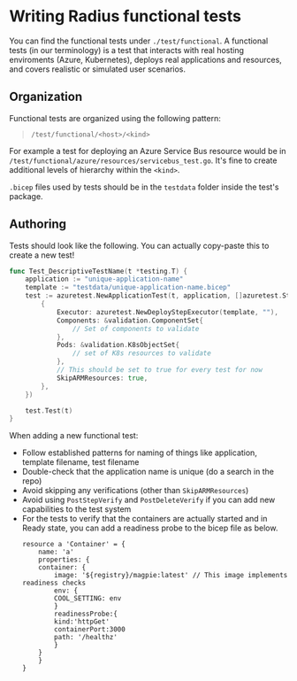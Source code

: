 # Writing Radius functional tests

You can find the functional tests under `./test/functional`. A functional tests (in our terminology) is a test that interacts with real hosting enviroments (Azure, Kubernetes), deploys real applications and resources, and covers realistic or simulated user scenarios.

## Organization

Functional tests are organized using the following pattern:

> `/test/functional/<host>/<kind>`

For example a test for deploying an Azure Service Bus resource would be in `/test/functional/azure/resources/servicebus_test.go`. It's fine to create additional levels of hierarchy within the `<kind>`.

`.bicep` files used by tests should be in the `testdata` folder inside the test's package.

## Authoring

Tests should look like the following. You can actually copy-paste this to create a new test!

```go
func Test_DescriptiveTestName(t *testing.T) {
	application := "unique-application-name"
	template := "testdata/unique-application-name.bicep"
	test := azuretest.NewApplicationTest(t, application, []azuretest.Step{
		{
			Executor: azuretest.NewDeployStepExecutor(template, ""),
            Components: &validation.ComponentSet{
                // Set of components to validate
            },
			Pods: &validation.K8sObjectSet{
				// set of K8s resources to validate
			},
            // This should be set to true for every test for now
			SkipARMResources: true,
		},
	})

	test.Test(t)
}
```

When adding a new functional test:

- Follow established patterns for naming of things like application, template filename, test filename
- Double-check that the application name is unique (do a search in the repo)
- Avoid skipping any verifications (other than `SkipARMResources`)
- Avoid using `PostStepVerify` and `PostDeleteVerify` if you can add new capabilities to the test system
- For the tests to verify that the containers are actually started and in Ready state, you can add a readiness probe to the bicep file as below. 
	```
	resource a 'Container' = {
		name: 'a'
		properties: {
		container: {
			image: '${registry}/magpie:latest' // This image implements readiness checks
			env: {
			COOL_SETTING: env
			}
			readinessProbe:{
			kind:'httpGet'
			containerPort:3000
			path: '/healthz'
			}
		}
		}
	}
	```
